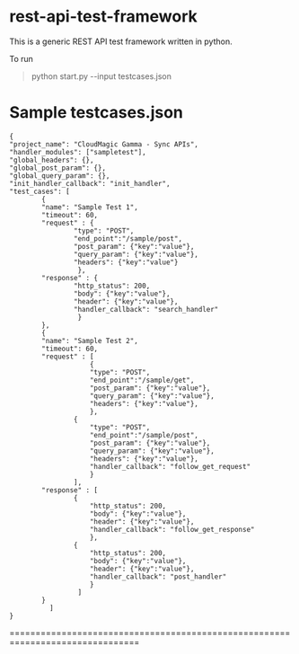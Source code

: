 rest-api-test-framework
=======================
This is a generic REST API test framework written in python. 

To run
> python start.py --input testcases.json

Sample testcases.json
===============================================================================
	{
	"project_name": "CloudMagic Gamma - Sync APIs",
	"handler_modules": ["sampletest"],
	"global_headers": {},
	"global_post_param": {},
	"global_query_param": {},
	"init_handler_callback": "init_handler",
	"test_cases": [
			{
			"name": "Sample Test 1",
			"timeout": 60,
			"request" : {
					"type": "POST",
					"end_point":"/sample/post",
					"post_param": {"key":"value"},
					"query_param": {"key":"value"},
					"headers": {"key":"value"}
				     },
			"response" : {
					"http_status": 200,
					"body": {"key":"value"},
					"header": {"key":"value"},
					"handler_callback": "search_handler"
				     }
			},
			{
			"name": "Sample Test 2",
			"timeout": 60,
			"request" : [
				    	{
						"type": "POST",
						"end_point":"/sample/get",
						"post_param": {"key":"value"},
						"query_param": {"key":"value"},
						"headers": {"key":"value"},
				     	},
					{
						"type": "POST",
						"end_point":"/sample/post",
						"post_param": {"key":"value"},
						"query_param": {"key":"value"},
						"headers": {"key":"value"},
						"handler_callback": "follow_get_request"
				     	}
				    ],
			"response" : [
					{
						"http_status": 200,
						"body": {"key":"value"},
						"header": {"key":"value"},
						"handler_callback": "follow_get_response"
				     	},
					{
						"http_status": 200,
						"body": {"key":"value"},
						"header": {"key":"value"},
						"handler_callback": "post_handler"
				     	}
				     ]
			}
		      ]
	}
===============================================================================
